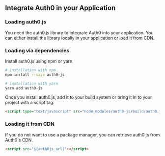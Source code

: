 ## Integrate Auth0 in your Application

### Loading auth0.js

You need the auth0.js library to integrate Auth0 into your application.
You can either install the library locally in your application or load it from CDN.

### Loading via dependencies

Install auth0.js using npm or yarn.

```bash
# installation with npm
npm install --save auth0-js

# installation with yarn
yarn add auth0-js
```

Once you install auth0.js, add it to your build system or bring it in to your project with a script tag.

```html
<script type="text/javascript" src="node_modules/auth0-js/build/auth0.js"></script>
```

### Loading it from CDN
 
If you do not want to use a package manager, you can retrieve auth0.js from Auth0's CDN.

```html
<script src="${auth0js_url}"></script>
```
